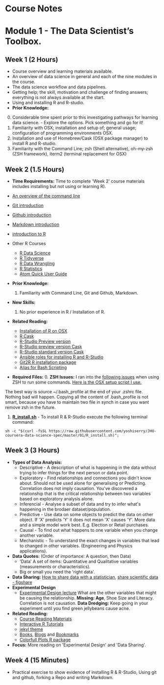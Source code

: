 # Course Notes

# Module 1 - The Data Scientist’s Toolbox.

## Week 1 (2 Hours)
* Course overview and learning materials available.
* An overview of data science in general and each of the nine modules in the course.
* The data science workflow and data pipelines.
* Getting help; the skill, motivation and challenge of finding answers; everything is not always available at the start.
* Using and installing R and R-studio.
* **Prior Knowledge:**
0. Considerable time spent prior to this investigating pathways for learning data science. - Explore the options. Pick something and go for it!
1. Familiarity with OSX; installation and setup of; general usage; configuration of programming environments OSX.
2. Installation and use of Homebrew/Cask (OSX package manager) to install R and R-studio.
3. Familiarity with the Command Line; zsh (Shell alternative), oh-my-zsh (ZSH framework), iterm2 (terminal replacement for OSX)

## Week 2 (1.5 Hours)
* **Time Requirements:** Time to complete 'Week 2' course materials includes installing but not using or learning R).
* [An overview of the command line](https://www.lynda.com/Mac-OS-X-10-6-tutorials/Unix-for-Mac-OS-X-Users/78546-2.html "Introduction to Unix/Terminal")
* [Git introduction](https://www.lynda.com/Git-tutorials/Git-Essential-Training/100222-2.html "Introduction to Git in Terminal")
* [Github introduction](https://www.lynda.com/Git-tutorials/Up-Running-Git-GitHub/409275-2.html "Introduction to collaboration on Github in Terminal")
* [Markdown introduction](https://www.lynda.com/Web-Development-tutorials/Up-Running-Markdown/438888-2.html "Introduction to markdown")
* [introduction to R](https://www.lynda.com/R-tutorials/Up-Running-R/120612-2.html  "Basic Introduction to R")
* Other R Courses
  - [R Data Science](https://www.lynda.com/R-tutorials/R-Data-Science-Lunchbreak-Lessons/651209-2.html)
  - [R Tidyverse](https://www.lynda.com/R-tutorials/Learning-R-Tidyverse/586672-2.html)
  - [R Data Wrangling](https://www.lynda.com/R-tutorials/Data-Wrangling-R/594442-2.html)
  - [R Statistics](https://www.lynda.com/R-tutorials/R-Statistics-Essential-Training/142447-2.html)
  - [Atom Quick User Guide](https://flight-manual.atom.io/using-atom/sections/github-package/)
* **Prior Knowledge:**
  1. Familiarity with Command Line, Git and Github, Markdown.

* **New Skills:**
  1. No prior experience in R / Installation of R.

* **Related Reading:**
  - [Installation of R on OSX](https://cran.r-project.org/bin/macosx/)
  - [R Cask](https://github.com/caskroom/homebrew-cask/blob/master/Casks/r-app.rb)
  - [R-Studio Preview version](https://www.rstudio.com/products/rstudio/download/preview/)
  - [R-Studio preview version Cask](https://github.com/caskroom/homebrew-versions/blob/master/Casks/rstudio-preview.rb)
  - [R-Studio standard version Cask](https://github.com/caskroom/homebrew-cask/blob/master/Casks/rstudio.rb)
  - [Ansible roles for installing R and R-Studio](https://github.com/hoir/ansible-role-osx-r)
  - [Git2R R installation package](https://github.com/ropensci/git2r)
  - [Alias for Bash Scripting](https://www.computerworld.com/article/2598087/linux/how-to-use-aliases-in-linux-shell-commands.html)

* **Required Files:**
  0. **ZSH Issues:** I ran into the [following issues]() when using ZSH to run some commands. [Here is the OSX setup script I use.](https://raw.githubusercontent.com/yoshiserry/MAX/master/appinstall.sh)

The best way is source ~/.bash_profile at the end of your .zshrc file. Nothing bad will happen. Copying all the content of .bash_profile is not smart, because you have to maintain two file in synch in case you want remove zsh in the future.

  1. **[R_install.sh](https://github.com/yoshiserry/JHU-coursera-data-science-spec/blob/master/R_install.sh)** - To install R & R-Studio execute the following terminal command:
```
sh -c "$(curl -fsSL https://raw.githubusercontent.com/yoshiserry/JHU-coursera-data-science-spec/master/01/R_install.sh)";
```
## Week 3 (3 Hours)
* **Types of Data Analysis:**
  - Descriptive - A description of what is happening in the data without trying to infer things for the next person or data point.
  - Exploratory - Find relationships and connections you didn't know about. Should not be used alone for generalising or Predicting. Correlation does not imply causation. You've discovered a relationship that is the critical relationship between two variables based on exploratory analysis alone.
  - Inferencial - Analyse a subset of data and try to infer what's happening in the brodaer dataset/population.
  - Predictive - Use data on some objects to predict the data on other object. If 'X' predicts 'Y' it does not mean 'X' causes 'Y'. More data and a simple model work best. E.g. Election or Retail purchases.
  - Causal - To find out what happens to one variable when you change another variable.
  - Mechanistic - To understand the exact changes in variables that lead to changed in other variables. (Engineering and Physics applications).
* **Data Quotes:** (Order of importance: A question, then Data)
    - 'Data' A set of items: Quantitative and Qualitative variables (measurements or characteristics).
    - Big or small you need the 'right data'.
* **Data Sharing:** [How to share data with a statistician](https://github.com/jtleek/datasharing), [share scientific data - figshare](https://figshare.com/)
* **Experimental Design**
    - [Experimental Design lecture](https://www.coursera.org/learn/data-scientists-tools/lecture/NUYrv/experimental-design) What are the other variables that might be causing the relationship. **Missing: Age**, Shoe Size and Literacy. Correlation is not causation. **Data Dredging:** Keep going in your experiment until you find green jellybeans cause acne.
* **Related Reading:**
    - [Course Reading Materials](http://jtleek.com/book/)
    - [Interactive R Tutorials](http://swirlstats.com/)
    - [jekyl theme](https://github.com/hemangsk/Gravity)
    - [Books](https://github.com/hoir/ansible-role-osx-r), [Blogs](http://alyssafrazee.com/writing/) and [Bookmarks](http://alyssafrazee.com/2013/06/27/links-cheatsheets.html)
    - [Colorfull Plots R package](https://github.com/alyssafrazee/RSkittleBrewer)
* **Focus:** More reading on 'Experimental Design' and 'Data Sharing'.
## Week 4 (15 Minutes)
  - Practical exercise to show evidence of installing R & R-Studio, Using git and github, forking a Repo and writing Markdown.
